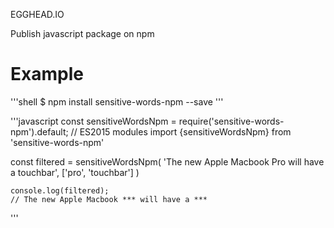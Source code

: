 EGGHEAD.IO

Publish javascript package on npm

# Example

'''shell
$ npm install sensitive-words-npm --save
'''

'''javascript
const sensitiveWordsNpm = require('sensitive-words-npm').default;
// ES2015 modules
import {sensitiveWordsNpm} from 'sensitive-words-npm'

const filtered = 
	sensitiveWordsNpm(
		'The new Apple Macbook Pro will have a touchbar', 
		['pro', 'touchbar']
	)

	console.log(filtered);
	// The new Apple Macbook *** will have a *** 
'''